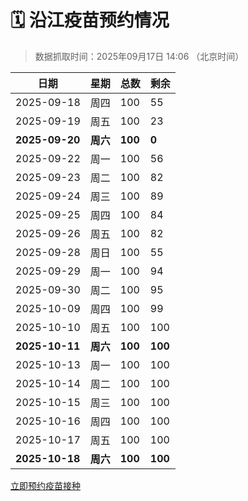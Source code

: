 # 🗓️ 沿江疫苗预约情况

> 数据抓取时间：2025年09月17日 14:06 （北京时间）

| 日期 | 星期 | 总数 | 剩余 |
|------|------|------|------|
| 2025-09-18 | 周四 | 100 | 55 |
| 2025-09-19 | 周五 | 100 | 23 |
| **2025-09-20** | **周六** | **100** | **0** |
| 2025-09-22 | 周一 | 100 | 56 |
| 2025-09-23 | 周二 | 100 | 82 |
| 2025-09-24 | 周三 | 100 | 89 |
| 2025-09-25 | 周四 | 100 | 84 |
| 2025-09-26 | 周五 | 100 | 82 |
| 2025-09-28 | 周日 | 100 | 55 |
| 2025-09-29 | 周一 | 100 | 94 |
| 2025-09-30 | 周二 | 100 | 95 |
| 2025-10-09 | 周四 | 100 | 99 |
| 2025-10-10 | 周五 | 100 | 100 |
| **2025-10-11** | **周六** | **100** | **100** |
| 2025-10-13 | 周一 | 100 | 100 |
| 2025-10-14 | 周二 | 100 | 100 |
| 2025-10-15 | 周三 | 100 | 100 |
| 2025-10-16 | 周四 | 100 | 100 |
| 2025-10-17 | 周五 | 100 | 100 |
| **2025-10-18** | **周六** | **100** | **100** |


<div class="button-container">
<a class="btn" href="http://yfzweb.ishequ.net/#/login" target="_blank">立即预约疫苗接种</a>
</div>
